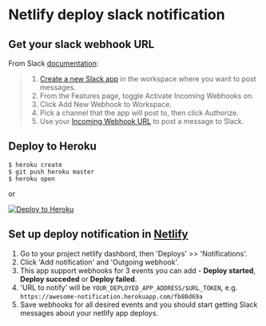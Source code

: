 # Netlify deploy slack notification

## Get your slack webhook URL

From Slack [documentation](https://slack.com/intl/en-pl/help/articles/115005265063-Incoming-webhooks-for-Slack):
> 1. [Create a new Slack app](https://api.slack.com/apps?new_app=1) in the workspace where you want to post messages.
> 2. From the Features page, toggle Activate Incoming Webhooks on.
> 3. Click Add New Webhook to Workspace.
> 4. Pick a channel that the app will post to, then click Authorize.
> 5. Use your [Incoming Webhook URL](https://api.slack.com/incoming-webhooks#posting_with_webhooks) to post a message to Slack. 

## Deploy to Heroku

```
$ heroku create
$ git push heroku master
$ heroku open
```
or

[![Deploy to Heroku](https://www.herokucdn.com/deploy/button.png)](https://heroku.com/deploy)

## Set up deploy notification in [Netlify](https://netlify.com)

1. Go to your project netlify dashbord, then 'Deploys' >> 'Notifications'.
2. Click 'Add notification' and 'Outgoing webhook'.
3. This app support webhooks for 3 events you can add  - **Deploy started**, **Deploy succeded** or **Deploy failed**.
4. 'URL to notify' will be `YOUR_DEPLOYED_APP_ADDRESS/$URL_TOKEN`, e.g. `https://awesome-notification.herokuapp.com/fb80d69a`
5. Save webhooks for all desired events and you should start getting Slack messages about your netlify app deploys.